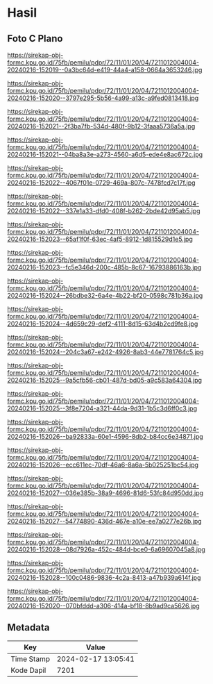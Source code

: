 # Hasil

## Foto C Plano

https://sirekap-obj-formc.kpu.go.id/75fb/pemilu/pdpr/72/11/01/20/04/7211012004004-20240216-152019--0a3bc64d-e419-44a4-a158-0664a3653246.jpg

https://sirekap-obj-formc.kpu.go.id/75fb/pemilu/pdpr/72/11/01/20/04/7211012004004-20240216-152020--3797e295-5b56-4a99-a13c-a9fed0813418.jpg

https://sirekap-obj-formc.kpu.go.id/75fb/pemilu/pdpr/72/11/01/20/04/7211012004004-20240216-152021--2f3ba7fb-534d-480f-9b12-3faaa5736a5a.jpg

https://sirekap-obj-formc.kpu.go.id/75fb/pemilu/pdpr/72/11/01/20/04/7211012004004-20240216-152021--04ba8a3e-a273-4560-a6d5-ede4e8ac672c.jpg

https://sirekap-obj-formc.kpu.go.id/75fb/pemilu/pdpr/72/11/01/20/04/7211012004004-20240216-152022--4067f01e-0729-469a-807c-7478fcd7c17f.jpg

https://sirekap-obj-formc.kpu.go.id/75fb/pemilu/pdpr/72/11/01/20/04/7211012004004-20240216-152022--337e1a33-dfd0-408f-b262-2bde42d95ab5.jpg

https://sirekap-obj-formc.kpu.go.id/75fb/pemilu/pdpr/72/11/01/20/04/7211012004004-20240216-152023--65af1f0f-63ec-4af5-8912-1d815529d1e5.jpg

https://sirekap-obj-formc.kpu.go.id/75fb/pemilu/pdpr/72/11/01/20/04/7211012004004-20240216-152023--fc5e346d-200c-485b-8c67-16793886163b.jpg

https://sirekap-obj-formc.kpu.go.id/75fb/pemilu/pdpr/72/11/01/20/04/7211012004004-20240216-152024--26bdbe32-6a4e-4b22-bf20-0598c781b36a.jpg

https://sirekap-obj-formc.kpu.go.id/75fb/pemilu/pdpr/72/11/01/20/04/7211012004004-20240216-152024--4d659c29-def2-4111-8d15-63d4b2cd9fe8.jpg

https://sirekap-obj-formc.kpu.go.id/75fb/pemilu/pdpr/72/11/01/20/04/7211012004004-20240216-152024--204c3a67-e242-4926-8ab3-44e7781764c5.jpg

https://sirekap-obj-formc.kpu.go.id/75fb/pemilu/pdpr/72/11/01/20/04/7211012004004-20240216-152025--9a5cfb56-cb01-487d-bd05-a9c583a64304.jpg

https://sirekap-obj-formc.kpu.go.id/75fb/pemilu/pdpr/72/11/01/20/04/7211012004004-20240216-152025--3f8e7204-a321-44da-9d31-1b5c3d6ff0c3.jpg

https://sirekap-obj-formc.kpu.go.id/75fb/pemilu/pdpr/72/11/01/20/04/7211012004004-20240216-152026--ba92833a-60e1-4596-8db2-b84cc6e34871.jpg

https://sirekap-obj-formc.kpu.go.id/75fb/pemilu/pdpr/72/11/01/20/04/7211012004004-20240216-152026--ecc611ec-70df-46a6-8a6a-5b025251bc54.jpg

https://sirekap-obj-formc.kpu.go.id/75fb/pemilu/pdpr/72/11/01/20/04/7211012004004-20240216-152027--036e385b-38a9-4696-81d6-53fc84d950dd.jpg

https://sirekap-obj-formc.kpu.go.id/75fb/pemilu/pdpr/72/11/01/20/04/7211012004004-20240216-152027--54774890-436d-467e-a10e-ee7a0277e26b.jpg

https://sirekap-obj-formc.kpu.go.id/75fb/pemilu/pdpr/72/11/01/20/04/7211012004004-20240216-152028--08d7926a-452c-484d-bce0-6a69607045a8.jpg

https://sirekap-obj-formc.kpu.go.id/75fb/pemilu/pdpr/72/11/01/20/04/7211012004004-20240216-152028--100c0486-9836-4c2a-8413-a47b939a614f.jpg

https://sirekap-obj-formc.kpu.go.id/75fb/pemilu/pdpr/72/11/01/20/04/7211012004004-20240216-152020--070bfddd-a306-414a-bf18-8b9ad9ca5626.jpg


## Metadata

| Key        | Value               |
| ---------- | ------------------- |
| Time Stamp | 2024-02-17 13:05:41 |
| Kode Dapil | 7201                |



